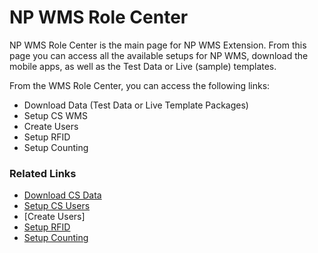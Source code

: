 # NP WMS Role Center

NP WMS Role Center is the main page for NP WMS Extension.
From this page you can access all the available setups for NP WMS, download the mobile apps, as well as the Test Data or Live (sample) templates.

From the WMS Role Center, you can access the following links:

- Download Data (Test Data or Live Template Packages)
- Setup CS WMS
- Create Users
- Setup RFID
- Setup Counting

### Related Links
- [Download CS Data](../howto/fetch-setup-data.md)
- [Setup CS Users](../howto/set-up-cs-users.md)
- [Create Users]
- [Setup RFID](../howto/set-up-rfid.md)
- [Setup Counting](../howto/set-up-counting.md)
